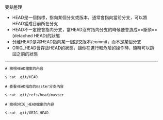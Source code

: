 要點整理
- HEAD是一個指標，指向某個分支或版本，通常會指向當前分支，可以將HEAD當成目前所在分支
- HEAD不一定總會指向分支，當HEAD沒有指向分支的時候便會造成==斷頭== (detached HEAD)的狀態
- 分離HEAD是將HEAD指向某一個提交版本/commit，而不是某個分支
- ORIG_HEAD會存放HEAD的狀態，讓你在進行較危險的操作時，隨時可以跳回之前的狀態

---

```
# 檢視HEAD檔案的內容

$ cat .git/HEAD
```

```
# 查看HEAD指向的master分支內容

$ cat .git/refs/head/master
```

```
# 檢視ORIG_HEAD檔案的內容

$ cat .git/ORIG_HEAD
```